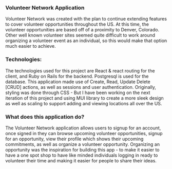 ### Volunteer Network Application

Volunteer Network was created with the plan to continue extending features to cover volunteer opportunities throughout the US. 
At this time, the volunteer opportunities are based off of a proximity to Denver, Colorado. 
Other well known volunteer sites seemed quite difficult to work around organizing a volunteer event as an individual, so this would make that option much easier to achieve.

### Technologies: 

The technologies used for this project are React & react routing for the client, and Ruby on Rails for the backend. Postgresql is used for the database. This application made use of Create, Read, Update Delete [CRUD] actions, as well as sessions and user authentication. Originally, styling was done through CSS - But I have been working on the next iteration of this project and using MUI library to create a more sleek design as well as scaling to support adding and viewing locations all over the US. 


### What does this application do? 

The Volunteer Network application allows users to signup for an account, once signed in they can browse upcoming volunteer opportunities, signup for an opportunity, view their profile which shows their upcoming commitments, as well as organize a volunteer opportunity. Organizing an opportunity was the inspiration for building this app - to make it easier to have a one spot shop to have like minded individuals logging in ready to volunteer their time and making it easier for people to share their ideas.


